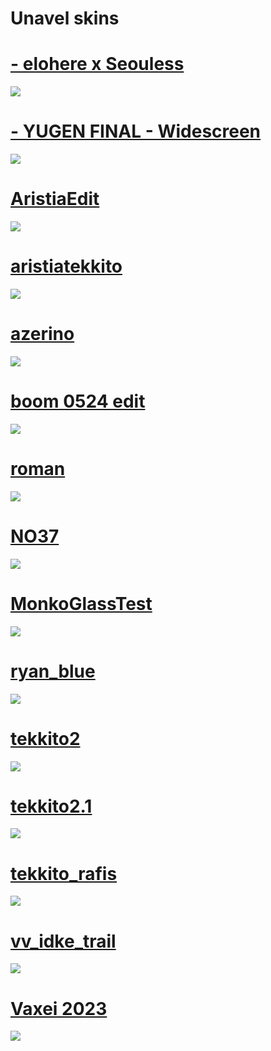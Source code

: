 # Unavel skins

# [- elohere x Seouless](https://unavel.s-ul.eu/oREWoZKH)
<img src="https://cdn.discordapp.com/attachments/912312360813862932/1118135922383388672/screenshot080.jpg"/>

# [- YUGEN FINAL - Widescreen](https://unavel.s-ul.eu/BdmOTid1)
<img src="https://cdn.discordapp.com/attachments/912312360813862932/1118132635324137502/screenshot076.jpg"/>

# [AristiaEdit](https://unavel.s-ul.eu/5k3gbT92)
<img src="https://cdn.discordapp.com/attachments/912312360813862932/1106208130276270100/screenshot052.jpg"/>

# [aristiatekkito](https://unavel.s-ul.eu/P7opjUOa)
<img src="https://cdn.discordapp.com/attachments/912312360813862932/1118132803398279248/screenshot077.jpg"/>

# [azerino](https://unavel.s-ul.eu/60zjknDm)
<img src="https://cdn.discordapp.com/attachments/823218963596574741/1104070023909220422/screenshot042.jpg"/>

# [boom 0524 edit](https://unavel.s-ul.eu/xglMWrCs)
<img src="https://cdn.discordapp.com/attachments/823218963596574741/1106931661884624936/screenshot053.jpg"/>

# [roman](https://unavel.s-ul.eu/Ac7P3ODE)
<img src="https://cdn.discordapp.com/attachments/823218963596574741/1104070024412528660/screenshot044.jpg"/>

# [NO37](https://unavel.s-ul.eu/yK5CxJ1)
<img src="https://cdn.discordapp.com/attachments/912312360813862932/1118132524670009434/screenshot075.jpg"/>

# [MonkoGlassTest](https://unavel.s-ul.eu/Lvhd9tut)
<img src="https://cdn.discordapp.com/attachments/912312360813862932/1104493381813547166/screenshot050.jpg"/>

# [ryan_blue](https://www.google.com/url?q=https%3A%2F%2Fcdn.discordapp.com%2Fattachments%2F1098429837133238312%2F1098509736388853800%2Fryan_blue.osk&sa=D&sntz=1&usg=AOvVaw1_dxA_ITxvpN5K2DDFgeP4)
<img src="https://cdn.discordapp.com/attachments/823218963596574741/1104312607713808416/screenshot048.jpg"/>

# [tekkito2](https://unavel.s-ul.eu/rZs6AyIq)
<img src="https://cdn.discordapp.com/attachments/823218963596574741/1104070024643223578/screenshot045.jpg"/>

# [tekkito2.1](https://unavel.s-ul.eu/xnyYtkwd)
<img src="https://cdn.discordapp.com/attachments/912312360813862932/1119364252231270510/screenshot086.jpg"/>

# [tekkito_rafis](https://unavel.s-ul.eu/IgHRFkaY)
<img src="https://cdn.discordapp.com/attachments/823218963596574741/1104070024957800468/screenshot046.jpg"/>

# [vv_idke_trail](https://unavel.s-ul.eu/k3NhyPnx)
<img src="https://cdn.discordapp.com/attachments/912312360813862932/1107219592549515284/screenshot056.jpg"/>

# [Vaxei 2023](https://unavel.s-ul.eu/KsMUP3k2)
<img src="https://cdn.discordapp.com/attachments/912312360813862932/1107219592331407460/screenshot055.jpg"/>
